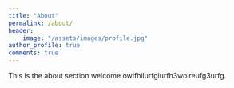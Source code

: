 ```yaml
---
title: "About"
permalink: /about/
header:
    image: "/assets/images/profile.jpg"
author_profile: true
comments: true
---
```


This is the about section welcome owifhilurfgiurfh3woireufg3urfg.
